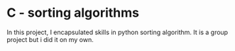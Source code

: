 # C - sorting algorithms

In this project, I encapsulated skills in python sorting algorithm. It is a group project but i did it on my own.
